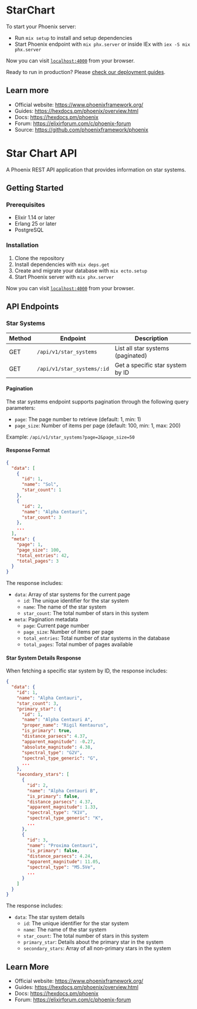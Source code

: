 # StarChart

To start your Phoenix server:

- Run `mix setup` to install and setup dependencies
- Start Phoenix endpoint with `mix phx.server` or inside IEx with `iex -S mix phx.server`

Now you can visit [`localhost:4000`](http://localhost:4000) from your browser.

Ready to run in production? Please [check our deployment guides](https://hexdocs.pm/phoenix/deployment.html).

## Learn more

- Official website: https://www.phoenixframework.org/
- Guides: https://hexdocs.pm/phoenix/overview.html
- Docs: https://hexdocs.pm/phoenix
- Forum: https://elixirforum.com/c/phoenix-forum
- Source: https://github.com/phoenixframework/phoenix

# Star Chart API

A Phoenix REST API application that provides information on star systems.

## Getting Started

### Prerequisites

- Elixir 1.14 or later
- Erlang 25 or later
- PostgreSQL

### Installation

1. Clone the repository
2. Install dependencies with `mix deps.get`
3. Create and migrate your database with `mix ecto.setup`
4. Start Phoenix server with `mix phx.server`

Now you can visit [`localhost:4000`](http://localhost:4000) from your browser.

## API Endpoints

### Star Systems

| Method | Endpoint                   | Description                       |
| ------ | -------------------------- | --------------------------------- |
| GET    | `/api/v1/star_systems`     | List all star systems (paginated) |
| GET    | `/api/v1/star_systems/:id` | Get a specific star system by ID  |

#### Pagination

The star systems endpoint supports pagination through the following query parameters:

- `page`: The page number to retrieve (default: 1, min: 1)
- `page_size`: Number of items per page (default: 100, min: 1, max: 200)

Example: `/api/v1/star_systems?page=2&page_size=50`

#### Response Format

```json
{
  "data": [
    {
      "id": 1,
      "name": "Sol",
      "star_count": 1
    },
    {
      "id": 2,
      "name": "Alpha Centauri",
      "star_count": 3
    },
    ...
  ],
  "meta": {
    "page": 1,
    "page_size": 100,
    "total_entries": 42,
    "total_pages": 3
  }
}
```

The response includes:

- `data`: Array of star systems for the current page
  - `id`: The unique identifier for the star system
  - `name`: The name of the star system
  - `star_count`: The total number of stars in this system
- `meta`: Pagination metadata
  - `page`: Current page number
  - `page_size`: Number of items per page
  - `total_entries`: Total number of star systems in the database
  - `total_pages`: Total number of pages available

#### Star System Details Response

When fetching a specific star system by ID, the response includes:

```json
{
  "data": {
    "id": 1,
    "name": "Alpha Centauri",
    "star_count": 3,
    "primary_star": {
      "id": 1,
      "name": "Alpha Centauri A",
      "proper_name": "Rigil Kentaurus",
      "is_primary": true,
      "distance_parsecs": 4.37,
      "apparent_magnitude": -0.27,
      "absolute_magnitude": 4.38,
      "spectral_type": "G2V",
      "spectral_type_generic": "G",
      ...
    },
    "secondary_stars": [
      {
        "id": 2,
        "name": "Alpha Centauri B",
        "is_primary": false,
        "distance_parsecs": 4.37,
        "apparent_magnitude": 1.33,
        "spectral_type": "K1V",
        "spectral_type_generic": "K",
        ...
      },
      {
        "id": 3,
        "name": "Proxima Centauri",
        "is_primary": false,
        "distance_parsecs": 4.24,
        "apparent_magnitude": 11.05,
        "spectral_type": "M5.5Ve",
        ...
      }
    ]
  }
}
```

The response includes:

- `data`: The star system details
  - `id`: The unique identifier for the star system
  - `name`: The name of the star system
  - `star_count`: The total number of stars in this system
  - `primary_star`: Details about the primary star in the system
  - `secondary_stars`: Array of all non-primary stars in the system

## Learn More

- Official website: https://www.phoenixframework.org/
- Guides: https://hexdocs.pm/phoenix/overview.html
- Docs: https://hexdocs.pm/phoenix
- Forum: https://elixirforum.com/c/phoenix-forum
